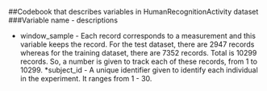 ##Codebook that describes variables in HumanRecognitionActivity dataset
###Variable name - descriptions
* window_sample - Each record corresponds to a measurement and this variable keeps the record. For the test dataset, there are 2947 records whereas for the training dataset, there are 7352 records. Total is 10299 records. So, a number is given to track each of these records, from 1 to 10299.
*subject_id - A unique identifier given to identify each individual in the experiment. It ranges from 1 - 30.

